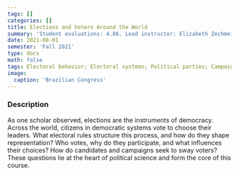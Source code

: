 ```yaml
---
tags: []
categories: []
title: Elections and Voters Around the World
summary: 'Student evaluations: 4.86. Lead instructor: Elizabeth Zechmeister'
date: 2021-08-01
semester: 'Fall 2021'
type: docs
math: false
tags: Electoral behavior; Electoral systems; Political parties; Campaigns
image:
  caption: 'Brazilian Congress'
---
```


### Description

As one scholar observed, elections are the instruments of democracy. Across the world, citizens in democratic systems vote to choose their leaders. What electoral rules structure this process, and how do they shape representation? Who votes, why do they participate, and what influences their choices? How do candidates and campaigns seek to sway voters? These questions lie at the heart of political science and form the core of this course.